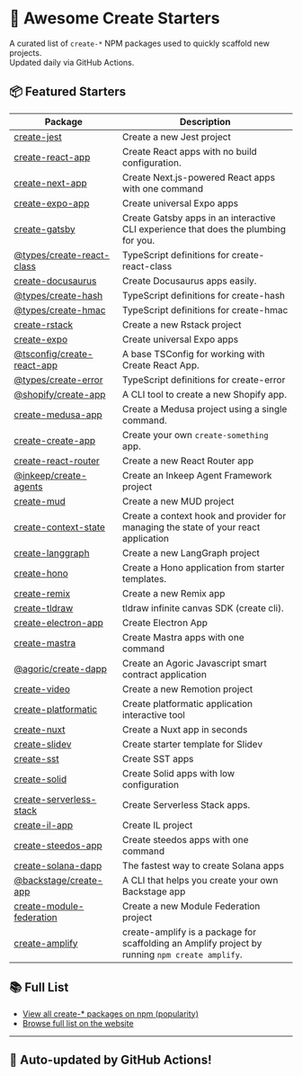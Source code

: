 # 🌱 Awesome Create Starters

A curated list of `create-*` NPM packages used to quickly scaffold new projects.  
Updated daily via GitHub Actions.

## 📦 Featured Starters

| Package | Description |
| ------- | ----------- |
| [create-jest](https://www.npmjs.com/package/create-jest) | Create a new Jest project |
| [create-react-app](https://www.npmjs.com/package/create-react-app) | Create React apps with no build configuration. |
| [create-next-app](https://www.npmjs.com/package/create-next-app) | Create Next.js-powered React apps with one command |
| [create-expo-app](https://www.npmjs.com/package/create-expo-app) | Create universal Expo apps |
| [create-gatsby](https://www.npmjs.com/package/create-gatsby) | Create Gatsby apps in an interactive CLI experience that does the plumbing for you. |
| [@types/create-react-class](https://www.npmjs.com/package/@types/create-react-class) | TypeScript definitions for create-react-class |
| [create-docusaurus](https://www.npmjs.com/package/create-docusaurus) | Create Docusaurus apps easily. |
| [@types/create-hash](https://www.npmjs.com/package/@types/create-hash) | TypeScript definitions for create-hash |
| [@types/create-hmac](https://www.npmjs.com/package/@types/create-hmac) | TypeScript definitions for create-hmac |
| [create-rstack](https://www.npmjs.com/package/create-rstack) | Create a new Rstack project |
| [create-expo](https://www.npmjs.com/package/create-expo) | Create universal Expo apps |
| [@tsconfig/create-react-app](https://www.npmjs.com/package/@tsconfig/create-react-app) | A base TSConfig for working with Create React App. |
| [@types/create-error](https://www.npmjs.com/package/@types/create-error) | TypeScript definitions for create-error |
| [@shopify/create-app](https://www.npmjs.com/package/@shopify/create-app) | A CLI tool to create a new Shopify app. |
| [create-medusa-app](https://www.npmjs.com/package/create-medusa-app) | Create a Medusa project using a single command. |
| [create-create-app](https://www.npmjs.com/package/create-create-app) | Create your own `create-something` app. |
| [create-react-router](https://www.npmjs.com/package/create-react-router) | Create a new React Router app |
| [@inkeep/create-agents](https://www.npmjs.com/package/@inkeep/create-agents) | Create an Inkeep Agent Framework project |
| [create-mud](https://www.npmjs.com/package/create-mud) | Create a new MUD project |
| [create-context-state](https://www.npmjs.com/package/create-context-state) | Create a context hook and provider for managing the state of your react application |
| [create-langgraph](https://www.npmjs.com/package/create-langgraph) | Create a new LangGraph project |
| [create-hono](https://www.npmjs.com/package/create-hono) | Create a Hono application from starter templates. |
| [create-remix](https://www.npmjs.com/package/create-remix) | Create a new Remix app |
| [create-tldraw](https://www.npmjs.com/package/create-tldraw) | tldraw infinite canvas SDK (create cli). |
| [create-electron-app](https://www.npmjs.com/package/create-electron-app) | Create Electron App |
| [create-mastra](https://www.npmjs.com/package/create-mastra) | Create Mastra apps with one command |
| [@agoric/create-dapp](https://www.npmjs.com/package/@agoric/create-dapp) | Create an Agoric Javascript smart contract application |
| [create-video](https://www.npmjs.com/package/create-video) | Create a new Remotion project |
| [create-platformatic](https://www.npmjs.com/package/create-platformatic) | Create platformatic application interactive tool |
| [create-nuxt](https://www.npmjs.com/package/create-nuxt) | Create a Nuxt app in seconds |
| [create-slidev](https://www.npmjs.com/package/create-slidev) | Create starter template for Slidev |
| [create-sst](https://www.npmjs.com/package/create-sst) | Create SST apps |
| [create-solid](https://www.npmjs.com/package/create-solid) | Create Solid apps with low configuration |
| [create-serverless-stack](https://www.npmjs.com/package/create-serverless-stack) | Create Serverless Stack apps. |
| [create-il-app](https://www.npmjs.com/package/create-il-app) | Create IL project |
| [create-steedos-app](https://www.npmjs.com/package/create-steedos-app) | Create steedos apps with one command |
| [create-solana-dapp](https://www.npmjs.com/package/create-solana-dapp) | The fastest way to create Solana apps |
| [@backstage/create-app](https://www.npmjs.com/package/@backstage/create-app) | A CLI that helps you create your own Backstage app |
| [create-module-federation](https://www.npmjs.com/package/create-module-federation) | Create a new Module Federation project |
| [create-amplify](https://www.npmjs.com/package/create-amplify) | create-amplify is a package for scaffolding an Amplify project by running `npm create amplify`. |

## 📚 Full List

- [View all create-* packages on npm (popularity)](https://www.npmjs.com/search?q=create-&ranking=popularity)
- [Browse full list on the website](https://project42da.github.io/awesome-create-starters/)

---

## 🤖 Auto-updated by GitHub Actions!
